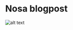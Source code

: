 # Nosa blogpost
![alt text](https://https://github.com/Coder1967/Blog_Post_Website/front_end/main/main_static/images/logo.png)
